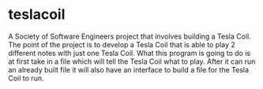 teslacoil
=========

A Society of Software Engineers project that involves building a Tesla Coil. The point of the project is to develop a Tesla Coil that is able to play 2 different notes with just one Tesla Coil. What this program is going to do is at first take in a file which will tell the Tesla Coil what to play. After it can run an already built file it will also have an interface to build a file for the Tesla Coil to run.
